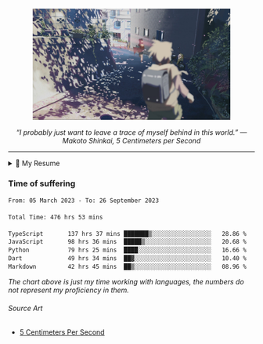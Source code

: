 <p align="center"><img src="asset/header.jpg" width="80%"/></p>
<p align="center"><i>“I probably just want to leave a trace of myself behind in this world.” ― Makoto Shinkai, 5 Centimeters per Second</i></p>

---

<details>
  <summary>📃 My Resume</summary>

### Education

- 📖 **Computer Science**\
📆 10/2021 - present\
📍 **Thang Long University** - Hoang Mai, Hanoi, Vietnam

### Experience

<img align="right" src="https://img.shields.io/badge/Next.js-black?style=flat&logo=next.js&logoColor=white"/>
<img align="right" src="https://img.shields.io/badge/Ant_Design-ant?style=flat&logo=antdesign&logoColor=white&color=%230170FE"/>
<img align="right" src="https://img.shields.io/badge/node.js-6DA55F?style=flat&logo=node.js&logoColor=white"/>


- 👨‍💻 **Frontend Web Intern**\
📆 07/2023 - present\
📍 **MQ ICT Solutions** - Hoang Mai, Hanoi, Vietnam
  
<!--
## Skills

<img align="right" src="https://img.shields.io/badge/Python-3776AB?logo=python&logoColor=white" />


**Programming**

<img align="right" src="https://img.shields.io/badge/Windows-0078D6?logo=windows&logoColor=white" />
-->

</details>

### Time of suffering

<!--START_SECTION:waka-->

```txt
From: 05 March 2023 - To: 26 September 2023

Total Time: 476 hrs 53 mins

TypeScript       137 hrs 37 mins ███████▒░░░░░░░░░░░░░░░░░   28.86 %
JavaScript       98 hrs 36 mins  █████▒░░░░░░░░░░░░░░░░░░░   20.68 %
Python           79 hrs 25 mins  ████░░░░░░░░░░░░░░░░░░░░░   16.66 %
Dart             49 hrs 34 mins  ██▓░░░░░░░░░░░░░░░░░░░░░░   10.40 %
Markdown         42 hrs 45 mins  ██▒░░░░░░░░░░░░░░░░░░░░░░   08.96 %
```

<!--END_SECTION:waka-->

_The chart above is just my time working with languages, the numbers do not represent my proficiency in them._

###### Source Art

-  [5 Centimeters Per Second](https://wallhaven.cc/w/nrowq1)

